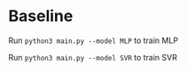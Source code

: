 # Baseline

Run ```python3 main.py --model MLP``` to train MLP

Run ```python3 main.py --model SVR``` to train SVR
